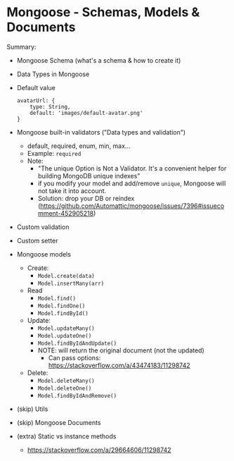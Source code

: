 

# Mongoose - Schemas, Models & Documents


<!-- 

Status: summary is complete

Methodology:
- follow lesson on students portal (~~all highlighted~~)
- at the same time, practice all the examples with the students.

-->


Summary:
- Mongoose Schema (what's a schema & how to create it)
- Data Types in Mongoose
- Default value
    ```
    avatarUrl: {
        type: String,
        default: 'images/default-avatar.png'
    }
    ```
- Mongoose built-in validators ("Data types and validation")
  - default, required, enum, min, max...
  - Example: `required`
  - Note: 
    - "The unique Option is Not a Validator. It's a convenient helper for building MongoDB unique indexes"
    - if you modify your model and add/remove `unique`, Mongoose will not take it into account.
    - Solution: drop your DB or reindex (https://github.com/Automattic/mongoose/issues/7396#issuecomment-452905218)


- Custom validation
- Custom setter



- Mongoose models
  - Create: 
    - `Model.create(data)`
    - `Model.insertMany(arr)`
  - Read
    - `Model.find()`
    - `Model.findOne()`
    - `Model.findById()`
  - Update:
    - `Model.updateMany()`
    - `Model.updateOne()`
    - `Model.findByIdAndUpdate()`
    - NOTE: will return the original document (not the updated)
      - Can pass options: https://stackoverflow.com/a/43474183/11298742
  - Delete:
    - `Model.deleteMany()`
    - `Model.deleteOne()`
    - `Model.findByIdAndRemove()`


- (skip) Utils
- (skip) Mongoose Documents

- (extra) Static vs instance methods
  - https://stackoverflow.com/a/29664606/11298742

  